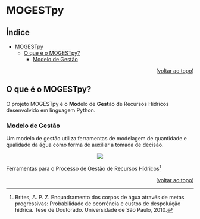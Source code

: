 <div id="top"></div>

# MOGESTpy

## Índice

- [MOGESTpy](#mogestpy)
  - [O que é o MOGESTpy?](#o-que-é-o-mogestpy)
    - [Modelo de Gestão](#modelo-de-gestão)

<p align="right">(<a href="#top">voltar ao topo</a>)</p>

## O que é o MOGESTpy?

O projeto MOGESTpy é o **Mo**delo de **Gest**ão de Recursos Hídricos desenvolvido em linguagem Python.

### Modelo de Gestão

Um modelo de gestão utiliza ferramentas de modelagem de quantidade e qualidade da água como forma de auxiliar a tomada de decisão.

<!-- Figura Tese BRITES -->

<p align="center">
  <img src="https://user-images.githubusercontent.com/58784697/197843907-cbea7969-9bd3-47c7-be9c-106859fed5df.png" />
</p>

Ferramentas para o Processo de Gestão de Recursos Hídricos[^Brites,2010]
 

<p align="right">(<a href="#top">voltar ao topo</a>)</p>


[^Brites,2010]: Brites, A. P. Z. Enquadramento dos corpos de água através de metas progressivas: Probabilidade de ocorrência e custos de despoluição hídrica. Tese de Doutorado. Universidade de São Paulo, 2010.
